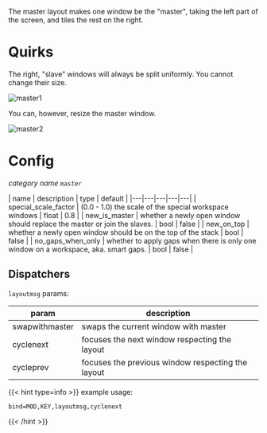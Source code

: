 The master layout makes one window be the "master", taking the left part of the
screen, and tiles the rest on the right.

# Quirks

The right, "slave" windows will always be split uniformly. You cannot change
their size.

![master1](https://user-images.githubusercontent.com/43317083/179357849-321f042c-f536-44b3-9e6f-371df5321836.gif)

You can, however, resize the master window.

![master2](https://user-images.githubusercontent.com/43317083/179357863-928b0b5a-ff10-4edc-aa76-3ff88c59c980.gif)

# Config

*category name `master`*

| name | description | type | default |
|---|---|---|---|---|
| special_scale_factor | (0.0 - 1.0) the scale of the special workspace windows | float | 0.8 |
| new_is_master | whether a newly open window should replace the master or join the slaves. | bool | false |
| new_on_top | whether a newly open window should be on the top of the stack | bool | false |
| no_gaps_when_only | whether to apply gaps when there is only one window on a workspace, aka. smart gaps. | bool | false |

## Dispatchers

`layoutmsg` params:

| param | description |
| --- | --- |
| swapwithmaster | swaps the current window with master |
| cyclenext | focuses the next window respecting the layout |
| cycleprev | focuses the previous window respecting the layout |

{{< hint type=info >}}
example usage:

```
bind=MOD,KEY,layoutmsg,cyclenext
```
{{< /hint >}}
